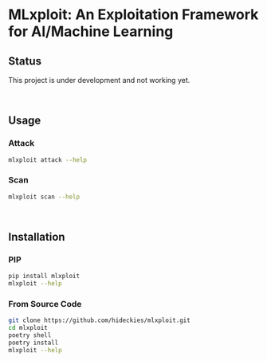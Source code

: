 # MLxploit: An Exploitation Framework for AI/Machine Learning

## Status

This project is under development and not working yet.

<br />

## Usage

### Attack

```sh
mlxploit attack --help
```

### Scan

```sh
mlxploit scan --help
```

<br />

## Installation

### PIP

```sh
pip install mlxploit
mlxploit --help
```

### From Source Code

```sh
git clone https://github.com/hideckies/mlxploit.git
cd mlxploit
poetry shell
poetry install
mlxploit --help
```